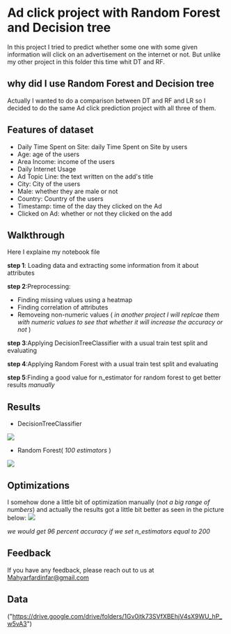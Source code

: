 
# Ad click project with Random Forest and Decision tree

In this project I tried to predict whether some one with some given information
will click on an advertisement on the internet or not. But unlike my other project in this folder this time whit DT and RF.


## why did I use Random Forest and Decision tree
Actually I wanted to do a comparison between DT and RF and LR so I decided to do the same Ad click prediction project with all three of them.


## Features of dataset 
- Daily Time Spent on Site: daily Time Spent on Site by users
- Age: age of the users
- Area Income: income of the users
- Daily Internet Usage
- Ad Topic Line: the text written on the add's title
- City: City of the users
- Male: whether they are male or not
- Country: Country of the users
- Timestamp: time of the day they clicked on the Ad
- Clicked on Ad: whether or not they clicked on the add

## Walkthrough
Here I explaine my notebook file

**step 1**: Loading data and extracting some information from it about attributes


**step 2**:Preprocessing:

- Finding missing values using a heatmap
- Finding correlation of attributes
- Removeing non-numeric values ( *in another project I will replcae them with numeric values to see that whether it will increase the accuracy or not* )

**step 3**:Applying DecisionTreeClassifier with a usual train test split and evaluating

**step 4**:Applying Random Forest with a usual train test split and evaluating

**step 5**:Finding a good value for n_estimator for random forest to get better results *manually*
      
## Results
- DecisionTreeClassifier

![](https://gcdn.pbrd.co/images/1b3AXFtqKl0G.jpg?o=1)

- Random Forest( *100 estimators* )

![](https://gcdn.pbrd.co/images/fykq3zSx72UM.jpg?o=1)
## Optimizations

I somehow done a little bit of optimization manually (*not a big range of numbers*) and actually the results got a little bit better as seen in the picture below: 
![](https://gcdn.pbrd.co/images/FSdgE4nyTz8R.jpg?o=1)

*we would get 96 percent accuracy if we set n_estimators equal to 200*

## Feedback

If you have any feedback, please reach out to us at Mahyarfardinfar@gmail.com


## Data
("https://drive.google.com/drive/folders/1Gv0jtk73SVfXBEhjV4sX9WU_hP_w5vA3")